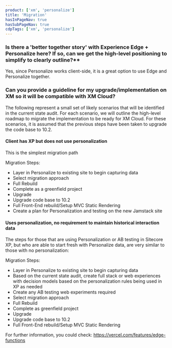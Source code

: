 ```yaml
---
product: ['xm', 'personalize']
title: 'Migration'
hasInPageNav: true
hasSubPageNav: true
cdpTags: ['xm', 'personalize']
---
```


### Is there a 'better together story' with Experience Edge + Personalize here? If so, can we get the high-level positioning to simplify to clearly outline?\*\*

Yes, since Personalize works client-side, it is a great option to use Edge and Personalize together.

### Can you provide a guideline for my upgrade/implementation on XM so it will be compatible with XM Cloud?

The following represent a small set of likely scenarios that will be identified in the current state audit. For each scenario, we will outline the high-level roadmap to migrate the implementation to be ready for XM Cloud. For these scenarios, it is assumed that the previous steps have been taken to upgrade the code base to 10.2.

#### Client has XP but does not use personalization

This is the simplest migration path

Migration Steps:

- Layer in Personalize to existing site to begin capturing data
- Select migration approach
- Full Rebuild
- Complete as a greenfield project
- Upgrade
- Upgrade code base to 10.2
- Full Front-End rebuild/Setup MVC Static Rendering
- Create a plan for Personalization and testing on the new Jamstack site

#### Uses personalization, no requirement to maintain historical interaction data

The steps for those that are using Personalization or AB testing in Sitecore XP, but who are able to start fresh with Personalize data, are very similar to those with no personalization:

Migration Steps:

- Layer in Personalize to existing site to begin capturing data
- Based on the current state audit, create full stack or web experiences with decision models based on the personalization rules being used in XP as needed
- Create any AB testing web experiments required
- Select migration approach
- Full Rebuild
- Complete as greenfield project
- Upgrade
- Upgrade code base to 10.2
- Full Front-End rebuild/Setup MVC Static Rendering

For further information, you could check:
[https://vercel.com/features/edge-functions ](https://vercel.com/features/edge-functions%C2%A0)
